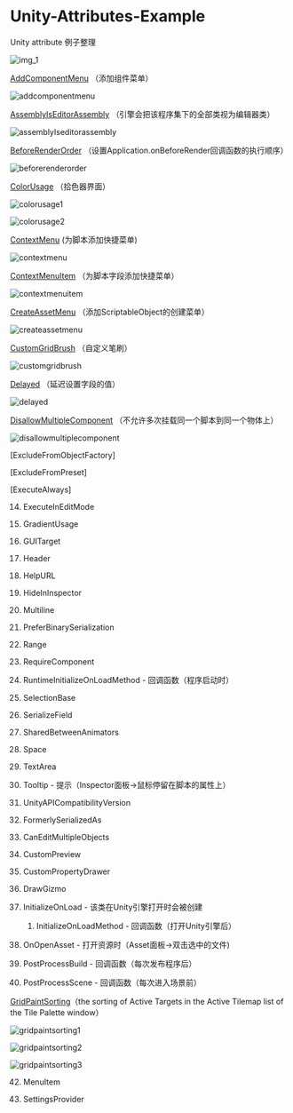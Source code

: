 # Unity-Attributes-Example

 Unity attribute 例子整理

![img_1](img/example_list.jpg)

[AddComponentMenu](Assets/Unity%20Attributes%20Example/1.AddComponentMenu/AddComponentMenuExample.cs) （添加组件菜单）

![addcomponentmenu](img/addcomponentmenu.jpg)
 
[AssemblyIsEditorAssembly](Assets/Unity%20Attributes%20Example/2.AssemblyIsEditorAssembly/AssemblyIsEditorAssemblyExample.cs) （引擎会把该程序集下的全部类视为编辑器类）

![assemblyIseditorassembly](img/assemblyIseditorassembly.gif)

[BeforeRenderOrder](Assets/Unity%20Attributes%20Example/3.BeforeRenderOrder/BeforeRenderOrderExample.cs) （设置Application.onBeforeRender回调函数的执行顺序）

![beforerenderorder](img/beforerenderorder.jpg)

[ColorUsage](Assets/Unity%20Attributes%20Example/4.ColorUsage/ColorUsageExample.cs) （拾色器界面）

![colorusage1](img/colorusage1.jpg)

![colorusage2](img/colorusage2.jpg)

[ContextMenu](Assets/Unity%20Attributes%20Example/5.ContextMenu/ContextMenuExample.cs) (为脚本添加快捷菜单)

![contextmenu](img/contextmenu.gif)

[ContextMenuItem](Assets/Unity%20Attributes%20Example/6.ContextMenuItem/ContextMenuItemExample.cs)  （为脚本字段添加快捷菜单）

![contextmenuitem](img/contextmenuitem.gif)

[CreateAssetMenu](Assets/Unity%20Attributes%20Example/7.CreateAssetMenu/CreateAssetMenuExample.cs) （添加ScriptableObject的创建菜单）

![createassetmenu](img/createassetmenu.gif)

[CustomGridBrush](Assets/Unity%20Attributes%20Example/8.CustomGridBrush/Editor/CustomGridBrushExample.cs) （自定义笔刷）

![customgridbrush](img/customgridbrush.gif)

[Delayed](Assets/Unity%20Attributes%20Example/9.Delayed/DelayedExample.cs) （延迟设置字段的值）

![delayed](img/delayed.gif)

[DisallowMultipleComponent](Assets/Unity%20Attributes%20Example/10.DisallowMultipleComponent/DisallowMultipleComponentExample.cs) （不允许多次挂载同一个脚本到同一个物体上）

![disallowmultiplecomponent](img/disallowmultiplecomponent.gif)

[ExcludeFromObjectFactory]

[ExcludeFromPreset]

[ExecuteAlways]

14. ExecuteInEditMode

15. GradientUsage

16. GUITarget

17. Header

18. HelpURL

19. HideInInspector

20. Multiline

21. PreferBinarySerialization

22. Range

23. RequireComponent

24. RuntimeInitializeOnLoadMethod - 回调函数（程序启动时）

25. SelectionBase

26. SerializeField

27. SharedBetweenAnimators

28. Space

29. TextArea

30. Tooltip - 提示（Inspector面板->鼠标停留在脚本的属性上）

31. UnityAPICompatibilityVersion

32. FormerlySerializedAs

33. CanEditMultipleObjects

34. CustomPreview

35. CustomPropertyDrawer

36. DrawGizmo

37. InitializeOnLoad - 该类在Unity引擎打开时会被创建

	1. InitializeOnLoadMethod - 回调函数（打开Unity引擎后）

38. OnOpenAsset - 打开资源时（Asset面板->双击选中的文件)

39. PostProcessBuild - 回调函数（每次发布程序后）

40. PostProcessScene - 回调函数（每次进入场景前）

[GridPaintSorting](Assets/Unity%20Attributes%20Example/41.GridPaintSorting/README.md)（the sorting of Active Targets in the Active Tilemap list of the Tile Palette window）

![gridpaintsorting1](img/gridpaintsorting1.jpg)

![gridpaintsorting2](img/gridpaintsorting2.jpg)

![gridpaintsorting3](img/gridpaintsorting3.jpg)

42. MenuItem

43. SettingsProvider 
